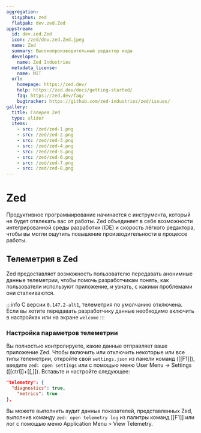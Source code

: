 ```yaml
---
aggregation:
  sisyphus: zed
  flatpak: dev.zed.Zed
appstream:
  id: dev.zed.Zed
  icon: /zed/dev.zed.Zed.jpeg
  name: Zed
  summary: Высокопроизводительный редактор кода
  developer:
    name: Zed Industries
  metadata_license:
    name: MIT
  url:
    homepage: https://zed.dev/
    help: https://zed.dev/docs/getting-started/
    faq: https://zed.dev/faq/
    bugtracker: https://github.com/zed-industries/zed/issues/
gallery:
  title: Галерея Zed
  type: slider
  items:
    - src: /zed/zed-1.png
    - src: /zed/zed-2.png
    - src: /zed/zed-3.png
    - src: /zed/zed-4.png
    - src: /zed/zed-5.png
    - src: /zed/zed-6.png
    - src: /zed/zed-7.png
    - src: /zed/zed-8.png
---
```


# Zed

Продуктивное программирование начинается с инструмента, который не будет отвлекать вас от работы. Zed объединяет в себе возможности интегрированной среды разработки (IDE) и скорость лёгкого редактора, чтобы вы могли ощутить повышение производительности в процессе работы.

<AGWGallery />

<!--@include: @apps/_parts/install/content-repo.md-->
<!--@include: @apps/_parts/install/content-flatpak.md-->

## Телеметрия в Zed

Zed предоставляет возможность пользователю передавать анонимные данные телеметрии, чтобы помочь разработчикам понять, как пользователи используют приложение, и узнать, с какими проблемами они сталкиваются.

:::info
C версии `0.147.2-alt1`, телеметрия по умолчанию отключена. Если вы хотите передавать разработчику данные необходимо включить в настройках или на экране `welcome`
:::

### Настройка параметров телеметрии

Вы полностью контролируете, какие данные отправляет ваше приложение Zed. Чтобы включить или отключить некоторые или все типы телеметрии, откройте свой `settings.json` из панели команд ([[F1]]), введите `zed: open settings` или с помощью меню User Menu -> Settings ([[ctrl]]+[[,]]). Вставьте и настройте следующее:

```json
"telemetry": {
  "diagnostics": true,
    "metrics": true
},
```

Вы можете выполнить аудит данных показателей, представленных Zed, выполнив команду `zed: open telemetry log` из палитры команд [[F1]] или лог с помощью меню Application Menu > View Telemetry.
